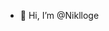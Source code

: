 - 👋 Hi, I’m @Niklloge


<!---
Niklloge/Niklloge is a ✨ special ✨ repository because its `README.md` (this file) appears on your GitHub profile.
You can click the Preview link to take a look at your changes.
--->
